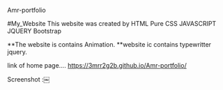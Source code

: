 
Amr-portfolio

#My_Website
This website was created by
HTML
Pure CSS
JAVASCRIPT
JQUERY
Bootstrap

**The website is contains Animation.
**website ic contains typewritter jquery.

link of home page.... https://3mrr2g2b.github.io/Amr-portfolio/

Screenshot :￼

